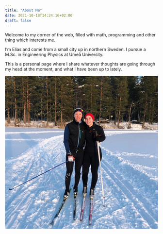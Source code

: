 ```yaml
---
title: "About Me"
date: 2021-10-18T14:24:16+02:00
draft: false
---
```


Welcome to my corner of the web, filled with math, programming and other thing which interests me.

I’m Elias and come from a small city up in northern Sweden. I pursue a M.Sc. in Engineering Physics at Umeå University.

This is a personal page where I share whatever thoughts are going through my head at the moment, and what I have been up to lately.

![Me](elias.jpg)
